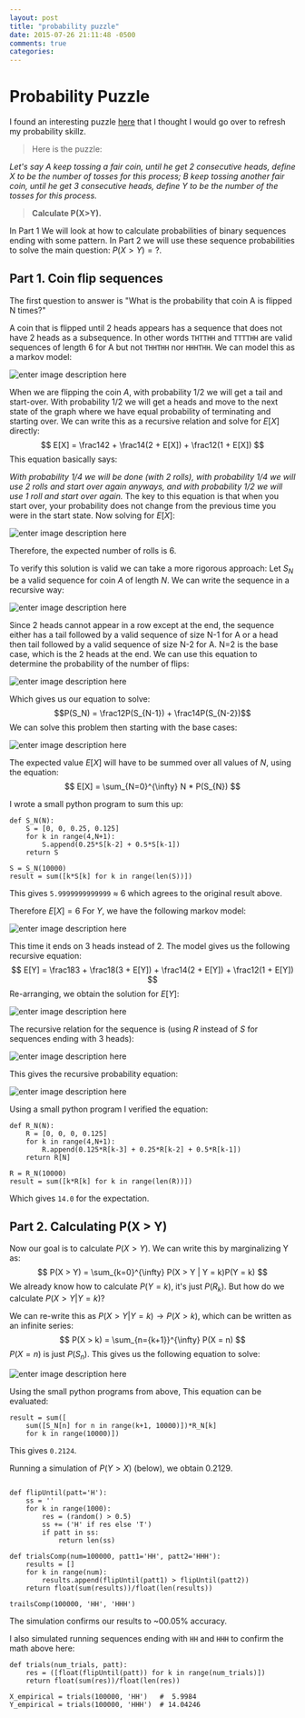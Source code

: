 ```yaml
---
layout: post
title: "probability puzzle"
date: 2015-07-26 21:11:48 -0500
comments: true
categories: 
---
```




# Probability Puzzle

I found an interesting puzzle [here](http://www.wallstreetoasis.com/forums/hardest-probability-and-statistics-interview-questions) that I thought I would go over to refresh my probability skillz.
> Here is the puzzle: 
> 
*Let's say A keep tossing a fair coin, until he get 2 consecutive heads, define X to be the number of tosses for this process; B keep tossing another fair coin, until he get 3 consecutive heads, define Y to be the number of the tosses for this process.*
>
>**Calculate P(X>Y).**
>

In Part 1 We will look at how to calculate probabilities of binary sequences ending with some pattern.  In Part 2 we will use these sequence probabilities to solve the main question: $P(X>Y) = ?$.

## Part 1. Coin flip sequences
The first question to answer is "What is the probability that coin A is flipped N times?"

A coin that is flipped until 2 heads appears has a sequence that does not have 2 heads as a subsequence.  In other words `THTTHH` and `TTTTHH` are valid sequences of length 6 for A but not `THHTHH` nor `HHHTHH`.  We can model this as a markov model:

![enter image description here](https://lh3.googleusercontent.com/-5vI1Wl8s-3Q/VbVto8ip6QI/AAAAAAAAAI8/lPhGIMHE0Xw/s0/Selection_089.png "HH.png")

When we are flipping the coin $A$, with probability $1/2$ we will get a tail and start-over.  With probability $1/2$ we will get a heads and move to the next state of the graph where we have equal probability of terminating and starting over.  We can write this as a recursive relation and solve for $E[X]$ directly:
$$
E[X] = \frac142 + \frac14(2 + E[X]) + \frac12(1 + E[X])
$$
This equation basically says: 

*With probability 1/4 we will be done (with 2 rolls), with probability 1/4 we will use 2 rolls and start over again anyways, and with probability 1/2 we will use 1 roll and start over again.*  The key to this equation is that when you start over, your probability does not change from the previous time you were in the start state. Now solving for $E[X]$:


![enter image description here](https://lh3.googleusercontent.com/-hOKvK71XD4A/VbWhE3nRZDI/AAAAAAAAAJo/cHqKIhqo3vs/s0/Selection_092.png "Selection_092.png")

Therefore, the expected number of rolls is 6.

To verify this solution is valid we can take a more rigorous approach:
Let $S_N$ be a valid sequence for coin $A$ of length $N$.  We can write the sequence in a recursive way:


![enter image description here](https://lh3.googleusercontent.com/-qtR46cPrPg4/VbWhf3oQgDI/AAAAAAAAAJ0/Wk3z2KZ8MW0/s0/Selection_093.png "Selection_093.png")

Since 2 heads cannot appear in a row except at the end, the sequence either has a tail followed by a valid sequence of size N-1 for A or a head then tail followed by a valid sequence of size N-2 for A.  N=2 is the base case, which is the 2 heads at the end.  We can use this equation to determine the probability of the number of flips:

![enter image description here](https://lh3.googleusercontent.com/-9w-rHM9Cr0o/VbWhpxtxmnI/AAAAAAAAAKA/7iQ8LRrB05Y/s0/Selection_094.png "Selection_094.png")

Which gives us our equation to solve:
$$P(S_N) = \frac12P(S_{N-1}) + \frac14P(S_{N-2})$$
We can solve this problem then starting with the base cases:

![enter image description here](https://lh3.googleusercontent.com/---mtdz4j5Og/VbWh0QUpCmI/AAAAAAAAAKM/53ur8BjfTDg/s0/Selection_095.png "Selection_095.png")

The expected value $E[X]$ will have to be summed over all values of $N$, using the equation:
$$
E[X] = \sum_{N=0}^{\infty} N * P(S_{N})
$$

I wrote a small python program to sum this up:
```
def S_N(N):
    S = [0, 0, 0.25, 0.125]
    for k in range(4,N+1):
        S.append(0.25*S[k-2] + 0.5*S[k-1])
    return S

S = S_N(10000)    
result = sum([k*S[k] for k in range(len(S))])
```
This gives `5.9999999999999` $\approx$ 6 which agrees to the original result above.

Therefore $E[X] = 6$
For $Y$, we have the following markov model:

![enter image description here](https://lh3.googleusercontent.com/-Fd90aMkWJg8/VbV-GVQ5JUI/AAAAAAAAAJU/SRYm3klwI94/s0/Selection_090.png "HHH.png")

This time it ends on 3 heads instead of 2.  The model gives us the following recursive equation:
$$
E[Y] = \frac183 + \frac18(3 + E[Y]) + \frac14(2 + E[Y]) + \frac12(1 + E[Y])
$$
Re-arranging, we obtain the solution for $E[Y]$:

![enter image description here](https://lh3.googleusercontent.com/-7Si9mrd49Xo/VbWh-uaYGtI/AAAAAAAAAKY/tWv5RD4ZaUA/s0/Selection_096.png "Selection_096.png")

The recursive relation for the sequence is (using $R$ instead of $S$ for sequences ending with 3 heads):

![enter image description here](https://lh3.googleusercontent.com/-FMTdln2qPF0/VbWiOGGtsRI/AAAAAAAAAKo/6vGA6vREyeo/s0/Selection_097.png "Selection_097.png")

This gives the recursive probability equation:

![enter image description here](https://lh3.googleusercontent.com/-YVEoXWRBi10/VbWiWjMZJWI/AAAAAAAAAK0/-rmPM0glIMk/s0/Selection_098.png "Selection_098.png")

Using a small python program I verified the equation:
```
def R_N(N):
    R = [0, 0, 0, 0.125]
    for k in range(4,N+1):
        R.append(0.125*R[k-3] + 0.25*R[k-2] + 0.5*R[k-1])
    return R[N]

R = R_N(10000)
result = sum([k*R[k] for k in range(len(R))])
```
Which gives `14.0` for the expectation.

## Part 2. Calculating P(X > Y)
Now our goal is to calculate $P(X > Y)$.  We can write this by marginalizing Y as:
$$
P(X > Y) = \sum_{k=0}^{\infty} P(X > Y | Y = k)P(Y = k)
$$
We already know how to calculate $P(Y = k)$, it's just $P(R_k)$. But how do we calculate $P(X > Y| Y = k)$?  

We can re-write this as $P(X > Y|Y = k) \longrightarrow P(X > k)$, which can be written as an infinite series:
$$
P(X > k) = \sum_{n={k+1}}^{\infty} P(X = n)
$$
$P(X = n)$ is just $P(S_n)$.  This gives us the following equation to solve:

![enter image description here](https://lh3.googleusercontent.com/-BZaJ0ubXSss/VbWigb8g7-I/AAAAAAAAALA/FHmGzkQfPeE/s0/Selection_099.png "Selection_099.png")

Using the small python programs from above, This equation can be evaluated:
```
result = sum([
	sum([S_N[n] for n in range(k+1, 10000)])*R_N[k] 
	for k in range(10000)])
```
This gives `0.2124`.  

Running a simulation of $P(Y > X)$ (below), we obtain $0.2129$.
```

def flipUntil(patt='H'):
    ss = ''
    for k in range(1000):
        res = (random() > 0.5)
        ss += ('H' if res else 'T')
        if patt in ss:
            return len(ss)

def trialsComp(num=100000, patt1='HH', patt2='HHH'):
    results = []
    for k in range(num):
        results.append(flipUntil(patt1) > flipUntil(patt2))
    return float(sum(results))/float(len(results))

trailsComp(100000, 'HH', 'HHH')
```
The simulation confirms our results to ~00.05% accuracy.

I also simulated running sequences ending with `HH` and `HHH` to confirm the math above here:
```
def trials(num_trials, patt):
    res = ([float(flipUntil(patt)) for k in range(num_trials)])
    return float(sum(res))/float(len(res))

X_empirical = trials(100000, 'HH')   #  5.9984
Y_empirical = trials(100000, 'HHH')  # 14.04246
```
